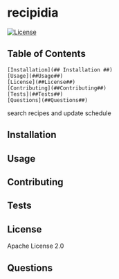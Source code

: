 # recipidia # 
    
[![License](https://img.shields.io/badge/License-Apache%202.0-blue.svg)](https://opensource.org/licenses/Apache-2.0)
    
## Table of Contents ##
    [Installation](## Installation ##)
    [Usage](##Usage##)
    [License](##License##)
    [Contributing](##Contributing##)
    [Tests](##Tests##)
    [Questions](##Questions##)

    
search recipes and update schedule
    
## Installation ##
    
## Usage ##
    
## Contributing ##
    
## Tests ##
    
## License ##
    
Apache License 2.0
    
## Questions ##
    

